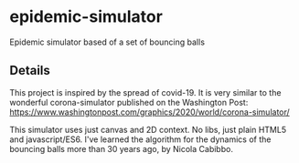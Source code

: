 # epidemic-simulator
Epidemic simulator based of a set of bouncing balls

## Details
This project is inspired by the spread of covid-19. It is very similar to the wonderful corona-simulator published on the Washington Post: https://www.washingtonpost.com/graphics/2020/world/corona-simulator/

This simulator uses just canvas and 2D context. No libs, just plain HTML5 and javascript/ES6.
I've learned the algorithm for the dynamics of the bouncing balls more than 30 years ago, by Nicola Cabibbo.
